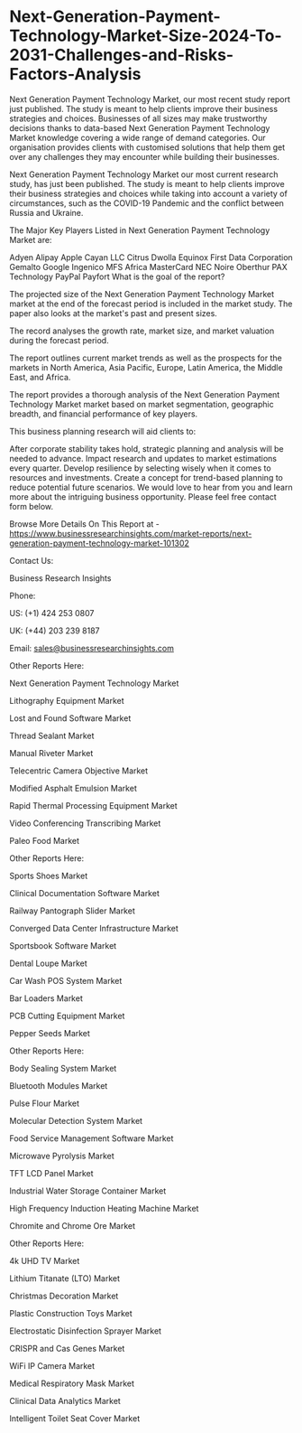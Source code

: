 # Next-Generation-Payment-Technology-Market-Size-2024-To-2031-Challenges-and-Risks-Factors-Analysis
Next Generation Payment Technology Market, our most recent study report just published. The study is meant to help clients improve their business strategies and choices.
Businesses of all sizes may make trustworthy decisions thanks to data-based Next Generation Payment Technology Market knowledge covering a wide range of demand categories. Our organisation provides clients with customised solutions that help them get over any challenges they may encounter while building their businesses.

Next Generation Payment Technology Market our most current research study, has just been published. The study is meant to help clients improve their business strategies and choices while taking into account a variety of circumstances, such as the COVID-19 Pandemic and the conflict between Russia and Ukraine.

The Major Key Players Listed in Next Generation Payment Technology Market are:

Adyen
Alipay
Apple
Cayan LLC
Citrus
Dwolla
Equinox
First Data Corporation
Gemalto
Google
Ingenico
MFS Africa
MasterCard
NEC
Noire
Oberthur
PAX Technology
PayPal
Payfort
What is the goal of the report?

The projected size of the Next Generation Payment Technology Market market at the end of the forecast period is included in the market study. The paper also looks at the market's past and present sizes. 

The record analyses the growth rate, market size, and market valuation during the forecast period.

The report outlines current market trends as well as the prospects for the markets in North America, Asia Pacific, Europe, Latin America, the Middle East, and Africa.

The report provides a thorough analysis of the Next Generation Payment Technology Market market based on market segmentation, geographic breadth, and financial performance of key players.

This business planning research will aid clients to:

After corporate stability takes hold, strategic planning and analysis will be needed to advance.
Impact research and updates to market estimations every quarter.
Develop resilience by selecting wisely when it comes to resources and investments.
Create a concept for trend-based planning to reduce potential future scenarios.
We would love to hear from you and learn more about the intriguing business opportunity. Please feel free contact form below.

Browse More Details On This Report at - https://www.businessresearchinsights.com/market-reports/next-generation-payment-technology-market-101302

Contact Us: 

Business Research Insights

Phone:

US: (+1) 424 253 0807

UK: (+44) 203 239 8187

Email: sales@businessresearchinsights.com

Other Reports Here:

Next Generation Payment Technology Market

Lithography Equipment Market

Lost and Found Software Market

Thread Sealant Market

Manual Riveter Market

Telecentric Camera Objective Market

Modified Asphalt Emulsion Market

Rapid Thermal Processing Equipment Market

Video Conferencing Transcribing Market

Paleo Food Market

Other Reports Here:

Sports Shoes Market

Clinical Documentation Software Market

Railway Pantograph Slider Market

Converged Data Center Infrastructure Market

Sportsbook Software Market

Dental Loupe Market

Car Wash POS System Market

Bar Loaders Market

PCB Cutting Equipment Market

Pepper Seeds Market

Other Reports Here:

Body Sealing System Market

Bluetooth Modules Market

Pulse Flour Market

Molecular Detection System Market

Food Service Management Software Market

Microwave Pyrolysis Market

TFT LCD Panel Market

Industrial Water Storage Container Market

High Frequency Induction Heating Machine Market

Chromite and Chrome Ore Market

Other Reports Here:

4k UHD TV Market

Lithium Titanate (LTO) Market

Christmas Decoration Market

Plastic Construction Toys Market

Electrostatic Disinfection Sprayer Market

CRISPR and Cas Genes Market

WiFi IP Camera Market

Medical Respiratory Mask Market

Clinical Data Analytics Market

Intelligent Toilet Seat Cover Market
